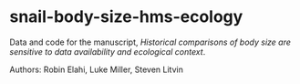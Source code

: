 # snail-body-size-hms-ecology

Data and code for the manuscript, *Historical comparisons of body size are sensitive to data availability and ecological context*. 

Authors: Robin Elahi, Luke Miller, Steven Litvin